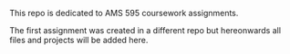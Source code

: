 This repo is dedicated to AMS 595 coursework assignments.

The first assignment was created in a different repo but hereonwards all files and projects will be added here.
